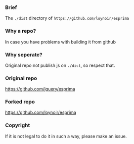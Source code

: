 ### Brief
The `./dist` directory of `https://github.com/loynoir/esprima`

### Why a repo?
In case you have problems with building it from github

### Why seperate?
Original repo not publish js on `./dist`, so respect that.

### Original  repo
https://github.com/jquery/esprima

### Forked repo
https://github.com/loynoir/esprima

### Copyright
If it is not legal to do it in such a way, please make an issue.